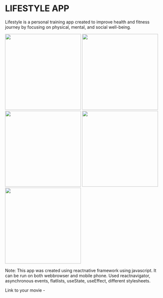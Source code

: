 # LIFESTYLE APP

Lifestyle is a personal training app created to improve health and fitness journey by focusing on physical, mental, and social well-being.

<img src="https://github.com/anjolauprety/MobileAppDevelopment/blob/main/Pictures/IMG_4098.PNG" width="250" /> <img src="https://github.com/anjolauprety/MobileAppDevelopment/blob/main/Pictures/IMG_4099.PNG" width="250" /> 
<img src="https://github.com/anjolauprety/MobileAppDevelopment/blob/main/Pictures/IMG_4101.PNG" width="250" /> <img src="https://github.com/anjolauprety/MobileAppDevelopment/blob/main/Pictures/IMG_4110.jpg" width="250" /> <img src="https://github.com/anjolauprety/MobileAppDevelopment/blob/main/Pictures/Screen%20Shot%202021-12-03%20at%201.40.30%20AM.png" width="250" /> 

Note: This app was created using reactnative framework using javascript. It can be run on both webbrowser and mobile phone. Used reactnavigator, asynchronous events, flatlists, useState, useEffect, different stylesheets.

Link to your movie - 
